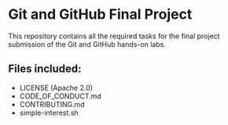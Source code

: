 # Git and GitHub Final Project

This repository contains all the required tasks for the final project submission of the Git and GitHub hands-on labs.

## Files included:
- LICENSE (Apache 2.0)
- CODE_OF_CONDUCT.md
- CONTRIBUTING.md
- simple-interest.sh
